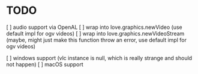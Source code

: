 # TODO
[ ] audio support via OpenAL
[ ] wrap into love.graphics.newVideo (use default impl for ogv videos)
[ ] wrap into love.graphics.newVideoStream (maybe, might just make this function throw an error, use default impl for ogv videos)

[ ] windows support (vlc instance is null, which is really strange and should not happen)
[ ] macOS support